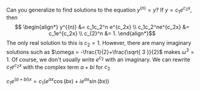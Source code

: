 Can you generalize to find solutions to the equation $y^{(n)} = y$?
If $y=c_1e^{c_2x}$, then $$
\begin{align*}
y^{(n)} &= c_1c_2^n e^{c_2x} \\
c_1c_2^ne^{c_2x} &= c_1e^{c_2x} \\
c_{2}^n &= 1.
\end{align*}$$
The only real solution to this is $c_{2} = 1$. However, there are many imaginary solutions such as $\omega = -\frac{1}{2}+\frac{\sqrt{ 3 }}{2}$ makes $\omega^3 =1.$ Of course, we don't usually write $e^{c_{2}}$ with an imaginary. We can rewrite $c_{1}e^{c_{2}x}$ with the complex term $a+bi$ for $c_2$

$c_{1}e^{(a + bi)x} = c_{1} \left( e^{ax} \cos(bx) + i e^{ax} \sin(bx) \right)$